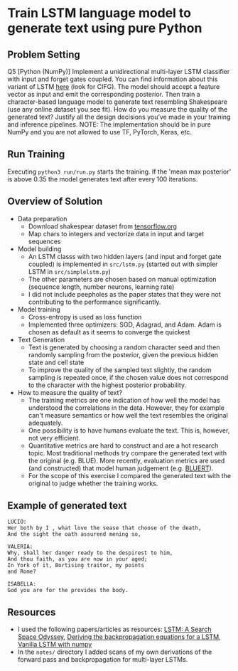 # Train LSTM language model to generate text using pure Python

## Problem Setting
Q5 [Python (NumPy)] Implement a unidirectional multi-layer LSTM classifier with input and forget gates coupled. You can find information about this variant of LSTM [here](https://arxiv.org/pdf/1503.04069.pdf?utm_content=buffereddc5&utm_medium=social&utm_source=plus.google.com&utm_campaign=buffer) (look for CIFG). The model should accept a feature vector as input and emit the corresponding posterior. Then train a character-based language model to generate text resembling Shakespeare (use any online dataset you see fit). How do you measure the quality of the generated text? Justify all the design decisions you’ve made in your training and inference pipelines.
NOTE: The implementation should be in pure NumPy and you are not allowed to use TF, PyTorch, Keras, etc.

## Run Training
Executing `python3 run/run.py` starts the training. If the 'mean max posterior' is above 0.35 the model generates text after every 100 iterations. 

## Overview of Solution
- Data preparation
  * Download shakespear dataset from [tensorflow.org](https://storage.googleapis.com/download.tensorflow.org/data/shakespeare.txt)
  * Map chars to integers and vectorize data in input and target sequences
- Model building
  * An LSTM classs with two hidden layers (and input and forget gate coupled) is implemented in `src/lstm.py` (started out with simpler LSTM in `src/simplelstm.py`)
  * The other parameters are chosen based on manual optimization (sequence length, number neurons, learning rate)
  * I did not include peepholes as the paper states that they were not contributing to the performance significantly. 
- Model training
  * Cross-entropy is used as loss function
  * Implemented three optimizers: SGD, Adagrad, and Adam. Adam is chosen as default as it seems to converge the quickest
- Text Generation
  * Text is generated by choosing a random character seed and then randomly sampling from the posterior, given the previous hidden state and cell state
  * To improve the quality of the sampled text slightly, the random sampling is repeated once, if the chosen value does not correspond to the character with the highest posterior probability.
- How to measure the quality of text?
  * The training metrics are one indication of how well the model has understood the correlations in the data. However, they for example can't measure semantics or how well the text resembles the original adequately. 
  * One possibility is to have humans evaluate the text. This is, however, not very efficient.
  * Quantitative metrics are hard to construct and are a hot research topic. Most traditional methods try compare the generated text with the original (e.g. BLUE). More recently, evaluation metrics are used (and constructed) that model human judgement (e.g. [BLUERT](https://arxiv.org/abs/2004.04696)).
  * For the scope of this exercise I compared the generated text with the original to judge whether the training works.
  
## Example of generated text
```
LUCIO:
Her both by I , what love the sease that choose of the death,
And the sight the oath assurend mening so,

VALERIA:
Why, shall her danger ready to the despirest to him,
And thou faith, as you are now in your aged;
In York of it, Bortising traitor, my points
and Rome?

ISABELLA:
God you are for the provides the body.
```

## Resources
- I used the following papers/articles as resources: [LSTM: A Search Space Odyssey]([https://arxiv.org/pdf/1503.04069.pdf?utm_content=buffereddc5&utm_medium=social&utm_source=plus.google.com&utm_campaign=buffer]), [Deriving the backpropagation equations for a LSTM](https://christinakouridi.blog/2019/06/19/backpropagation-lstm/#:~:text=Backpropagation%20through%20a%20LSTM%20is,recursively%20applying%20the%20chain%20rule.), [Vanilla LSTM with numpy](https://blog.varunajayasiri.com/numpy_lstm.html)
- In the `notes/` directory I added scans of my own derivations of the forward pass and backpropagation for multi-layer LSTMs. 